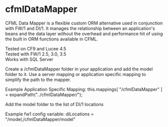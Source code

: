 # cfmlDataMapper

CFML Data Mapper is a flexible custom ORM alternative used in conjunction with FW/1 and DI/1. It manages the relationship between an application's beans and the data layer without the overhead and performance hit of using the built in ORM functions available in CFML.

Tested on CF9 and Lucee 4.5  
Tested with FW/1 2.5, 3.0, 3.5  
Works with SQL Server

Create a /cfmlDataMapper folder in your application and add the model folder to it. Use a server mapping or application specific mapping to simplify the path to the mapper.

Example Application Specific Mapping:
this.mappings[ "/cfmlDataMapper" ] = expandPath("../cfmlDataMapper/");

Add the model folder to the list of DI/1 locations

Example fw1 config variable:
diLocations = "/model,/cfmlDataMapper/model"
